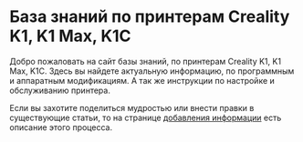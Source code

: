 # База знаний по принтерам Creality K1, K1 Max, K1C

Добро пожаловать на сайт базы знаний, по принтерам Creality K1, K1 Max, K1C. Здесь вы найдете актуальную информацию, по программным и аппаратным модификациям.
А так же инструкции по настройке и обслуживанию принтера.

Если вы захотите поделиться мудростью или внести правки в существующие статьи, то на странице [добавления информации](contribution.md) есть описание этого процесса.


